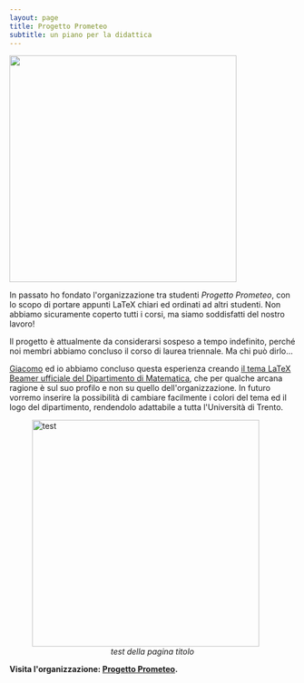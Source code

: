 ```yaml
---
layout: page
title: Progetto Prometeo
subtitle: un piano per la didattica
---
```


<img src="https://user-images.githubusercontent.com/64229723/116280774-54ccd400-a789-11eb-833c-70dadb3dea18.PNG" width="400" class="center">

In passato ho fondato l'organizzazione tra studenti *Progetto Prometeo*, con lo scopo di portare appunti LaTeX chiari ed ordinati ad altri studenti. 
Non abbiamo sicuramente coperto tutti i corsi, ma siamo soddisfatti del nostro lavoro!

Il progetto è attualmente da considerarsi sospeso a tempo indefinito, perché noi membri abbiamo concluso il corso di laurea triennale. Ma chi può dirlo...

[Giacomo](https://github.com/giacomoborin) ed io abbiamo concluso questa esperienza creando [il tema LaTeX Beamer ufficiale del Dipartimento di Matematica](https://github.com/giacomoborin/Beamer-Theme), che per qualche arcana ragione è sul suo profilo e non su quello dell'organizzazione. In futuro vorremo inserire la possibilità di cambiare facilmente i colori del tema ed il logo del dipartimento, rendendolo adattabile a tutta l'Università di Trento. 


<figure>
  <img src="https://user-images.githubusercontent.com/64229723/115863144-54ed6c80-a435-11eb-870e-804b5819b2a7.png" alt="test" class="center" width="400"/>
  <figcaption><center><em>test della pagina titolo</em></center></figcaption>
</figure>


**Visita l'organizzazione: [Progetto Prometeo](https://github.com/Progetto-Prometeo).**


